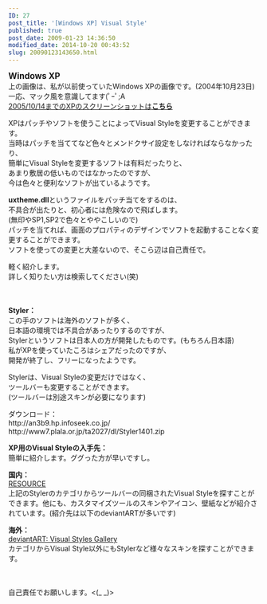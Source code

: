 ```yaml
---
ID: 27
post_title: '[Windows XP] Visual Style'
published: true
post_date: 2009-01-23 14:36:50
modified_date: 2014-10-20 00:43:52
slug: 20090123143650.html
---
```

<p><b><big>Windows XP</big></b><br />
<a href="http://hiro-style.deviantart.com/art/2004-10-23-11652949"><img decoding="async" lazyload="lazy" src="https://images-wixmp-ed30a86b8c4ca887773594c2.wixmp.com/intermediary/f/36981e54-029e-49fa-b457-bdaa99cb263f/d6xrh1-6f2cc1a7-5c62-4c29-a703-a3e49e4672a5.jpg" alt="" /></a><br />
上の画像は、私が以前使っていたWindows XPの画像です。(2004年10月23日)<br />
一応、マック風を意識してます(ﾟｰﾟ;A<br />
<a href="http://hiro-style.deviantart.com/gallery/">2005/10/14までのXPのスクリーンショットは<b>こちら</b></a></p>
<p>XPはパッチやソフトを使うことによってVisual Styleを変更することができます。<br />
当時はパッチを当ててなど色々とメンドクサイ設定をしなければならなかったり、<br />
簡単にVisual Styleを変更するソフトは有料だったりと、<br />
あまり敷居の低いものではなかったのですが、<br />
今は色々と便利なソフトが出ているようです。</p>
<p><b>uxtheme.dll</b>というファイルをパッチ当てをするのは、<br />
不具合が出たりと、初心者には危険なので飛ばします。<br />
(無印やSP1,SP2で色々とややこしいので)<br />
パッチを当てれば、画面のプロパティのデザインでソフトを起動することなく変更することができます。<br />
ソフトを使っての変更と大差ないので、そこら辺は自己責任で。</p>
<p>軽く紹介します。<br />
詳しく知りたい方は検索してください(笑)</p>
<p>　<br />
<!--more--></p>
<p><strong>Styler：</strong><br />
この手のソフトは海外のソフトが多く、<br />
日本語の環境では不具合があったりするのですが、<br />
Stylerというソフトは日本人の方が開発したものです。(もちろん日本語)<br />
私がXPを使っていたころはシェアだったのですが、<br />
開発が終了し、フリーになったようです。</p>
<p>Stylerは、Visual Styleの変更だけではなく、<br />
ツールバーも変更することができます。<br />
(ツールバーは別途スキンが必要になります)</p>
<p>ダウンロード：<br />
http://an3b9.hp.infoseek.co.jp/<br />
http://www7.plala.or.jp/ta2027/dl/Styler1401.zip</p>
<p><strong>XP用のVisual Styleの入手先：</strong><br />
簡単に紹介します。ググった方が早いですし。</p>
<p><b>国内：</b><br />
<a href="http://aoq.blog30.fc2.com/">RESOURCE</a><br />
上記のStylerのカテゴリからツールバーの同梱されたVisual Styleを探すことができます。他にも、カスタマイズツールのスキンやアイコン、壁紙などが紹介されています。(紹介先は以下のdeviantARTが多いです)</p>
<p><b>海外：</b><br />
<a href="http://browse.deviantart.com/customization/skins/windows/visualstyle/">deviantART: Visual Styles Gallery</a><br />
カテゴリからVisual Style以外にもStylerなど様々なスキンを探すことができます。</p>
<p>　</p>
<p>自己責任でお願いします。&lt;(_ _)></p>